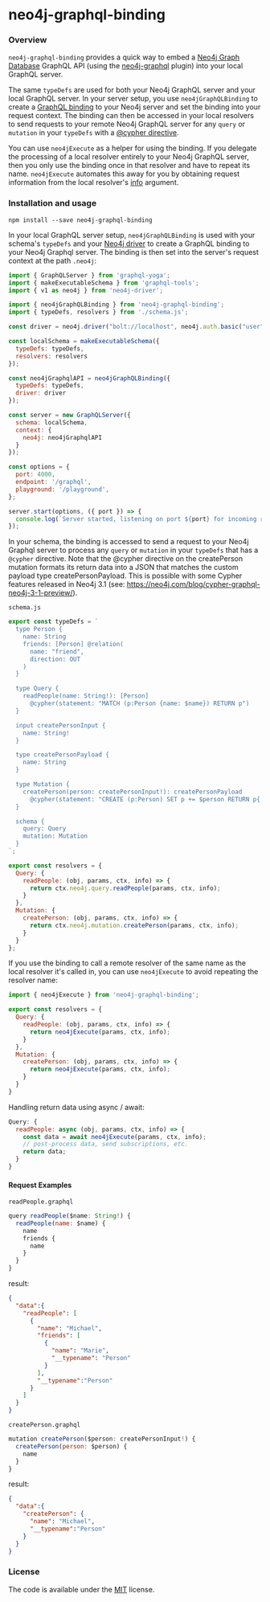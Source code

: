 # neo4j-graphql-binding

### Overview
<code>neo4j-graphql-binding</code> provides a quick way to embed a [Neo4j Graph Database](https://neo4j.com/product/) GraphQL API (using the [neo4j-graphql](https://github.com/neo4j-graphql/neo4j-graphql) plugin) into your local GraphQL server.

The same <code>typeDefs</code> are used for both your Neo4j GraphQL server and your local GraphQL server. In your server setup, you use <code>neo4jGraphQLBinding</code> to create a [GraphQL binding](https://www.npmjs.com/package/graphql-binding) to your Neo4j server and set the binding into your request context. The binding can then be accessed in your local resolvers to send requests to your remote Neo4j GraphQL server for any <code>query</code> or <code>mutation</code> in your <code>typeDefs</code> with a [@cypher directive](https://neo4j.com/developer/graphql/#_neo4j_graphql_extension).

You can use <code>neo4jExecute</code> as a helper for using the binding. If you delegate the processing of a local resolver entirely to your Neo4j GraphQL server, then you only use the binding once in that resolver and have to repeat its name. <code>neo4jExecute</code> automates this away for you by obtaining request information from the local resolver's [info](https://blog.graph.cool/graphql-server-basics-demystifying-the-info-argument-in-graphql-resolvers-6f26249f613a) argument.

### Installation and usage

	npm install --save neo4j-graphql-binding

In your local GraphQL server setup, <code>neo4jGraphQLBinding</code> is used with your schema's <code>typeDefs</code> and your [Neo4j driver](https://www.npmjs.com/package/neo4j-driver) to create a GraphQL binding to your Neo4j Graphql server. The binding is then set into the server's request context at the path <code>.neo4j</code>:
```js
import { GraphQLServer } from 'graphql-yoga';
import { makeExecutableSchema } from 'graphql-tools';
import { v1 as neo4j } from 'neo4j-driver';

import { neo4jGraphQLBinding } from 'neo4j-graphql-binding';
import { typeDefs, resolvers } from './schema.js';

const driver = neo4j.driver("bolt://localhost", neo4j.auth.basic("user", "password"));

const localSchema = makeExecutableSchema({
  typeDefs: typeDefs,
  resolvers: resolvers
});

const neo4jGraphqlAPI = neo4jGraphQLBinding({
  typeDefs: typeDefs,
  driver: driver
});

const server = new GraphQLServer({
  schema: localSchema,
  context: {
    neo4j: neo4jGraphqlAPI
  }
});

const options = {
  port: 4000,
  endpoint: '/graphql',
  playground: '/playground',
};

server.start(options, ({ port }) => {
  console.log(`Server started, listening on port ${port} for incoming requests.`)
});

```
In your schema, the binding is accessed to send a request to your Neo4j Graphql server to process any <code>query</code> or <code>mutation</code> in your <code>typeDefs</code> that has a <code>@cypher</code> directive.
Note that the @cypher directive on the createPerson mutation formats its return data into a JSON that matches the custom payload type createPersonPayload. This is possible with some Cypher features released in Neo4j 3.1 (see: https://neo4j.com/blog/cypher-graphql-neo4j-3-1-preview/).

<code>schema.js</code>
```js
export const typeDefs = `
  type Person {
    name: String
    friends: [Person] @relation(
      name: "friend",
      direction: OUT
    )
  }

  type Query {
    readPeople(name: String!): [Person]
      @cypher(statement: "MATCH (p:Person {name: $name}) RETURN p")
  }

  input createPersonInput {
    name: String!
  }

  type createPersonPayload {
    name: String
  }

  type Mutation {
    createPerson(person: createPersonInput!): createPersonPayload
      @cypher(statement: "CREATE (p:Person) SET p += $person RETURN p{ .name } AS createPersonPayload")
  }

  schema {
    query: Query
    mutation: Mutation
  }
`;

export const resolvers = {
  Query: {
    readPeople: (obj, params, ctx, info) => {
      return ctx.neo4j.query.readPeople(params, ctx, info);
    }
  },
  Mutation: {
    createPerson: (obj, params, ctx, info) => {
      return ctx.neo4j.mutation.createPerson(params, ctx, info);
    }
  }
};
```

If you use the binding to call a remote resolver of the same name as the local resolver it's called in, you can use <code>neo4jExecute</code> to avoid repeating the resolver name:

```js
import { neo4jExecute } from 'neo4j-graphql-binding';

export const resolvers = {
  Query: {
    readPeople: (obj, params, ctx, info) => {
      return neo4jExecute(params, ctx, info);
    }
  },
  Mutation: {
    createPerson: (obj, params, ctx, info) => {
      return neo4jExecute(params, ctx, info);
    }
  }
}
```

Handling return data using async / await:
```js
Query: {
  readPeople: async (obj, params, ctx, info) => {
    const data = await neo4jExecute(params, ctx, info);
    // post-process data, send subscriptions, etc.
    return data;
  }
}
```
#### Request Examples
<code>readPeople.graphql</code>
```js
query readPeople($name: String!) {
  readPeople(name: $name) {
    name
    friends {
      name
    }
  }
}
```
result:
```json
{
  "data":{
    "readPeople": [
      {
        "name": "Michael",
        "friends": [
          {
            "name": "Marie",
            "__typename": "Person"
          }
        ],
        "__typename":"Person"
      }
    ]
  }
}
```
<code>createPerson.graphql</code>
```js
mutation createPerson($person: createPersonInput!) {
  createPerson(person: $person) {
    name
  }
}
```
result:
```json
{
  "data":{
    "createPerson": {
      "name": "Michael",
      "__typename":"Person"
    }
  }
}
```

### License
The code is available under the [MIT](LICENSE) license.
